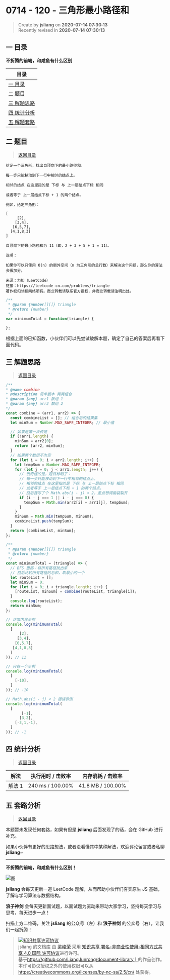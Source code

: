 0714 - 120 - 三角形最小路径和
===

> Create by **jsliang** on **2020-07-14 07:30:13**  
> Recently revised in **2020-07-14 07:30:13**  

## <a name="chapter-one" id="chapter-one"></a>一 目录

**不折腾的前端，和咸鱼有什么区别**

| 目录 |
| --- |
| [一 目录](#chapter-one) |
| <a name="catalog-chapter-two" id="catalog-chapter-two"></a>[二 题目](#chapter-two) |
| <a name="catalog-chapter-three" id="catalog-chapter-three"></a>[三 解题思路](#chapter-three) |
| <a name="catalog-chapter-four" id="catalog-chapter-four"></a>[四 统计分析](#chapter-four) |
| <a name="catalog-chapter-five" id="catalog-chapter-five"></a>[五 解题套路](#chapter-five) |

## <a name="chapter-two" id="chapter-two"></a>二 题目

> [返回目录](#chapter-one)

```
给定一个三角形，找出自顶向下的最小路径和。

每一步只能移动到下一行中相邻的结点上。

相邻的结点 在这里指的是 下标 与 上一层结点下标 相同

或者等于 上一层结点下标 + 1 的两个结点。

例如，给定三角形：

[
     [2],
    [3,4],
   [6,5,7],
  [4,1,8,3]
]

自顶向下的最小路径和为 11（即，2 + 3 + 5 + 1 = 11）。

说明：

如果你可以只使用 O(n) 的额外空间（n 为三角形的总行数）来解决这个问题，那么你的算法会很加分。

来源：力扣（LeetCode）
链接：https://leetcode-cn.com/problems/triangle
著作权归领扣网络所有。商业转载请联系官方授权，非商业转载请注明出处。
```

```js
/**
 * @param {number[][]} triangle
 * @return {number}
 */
var minimumTotal = function(triangle) {

};
```

根据上面的已知函数，小伙伴们可以先尝试破解本题，确定了自己的答案后再看下面代码。

## <a name="chapter-three" id="chapter-three"></a>三 解题思路

> [返回目录](#chapter-one)

```js
/**
* @name combine
* @description 简单版本 两两组合
* @param {any} arr1 数组 1
* @param {any} arr2 数组 2
*/
const combine = (arr1, arr2) => {
  const combineList = []; // 组合后的结果集
  let minSum = Number.MAX_SAFE_INTEGER; // 最小值

  // 如果是第一次传递
  if (!arr1.length) {
    minSum = arr2[0];
    return [arr2, minSum];
  }
  // 如果两个数组不为空
  for (let i = 0; i < arr2.length; i++) {
    let tempSum = Number.MAX_SAFE_INTEGER;
    for (let j = 0; j < arr1.length; j++) {
      // 很奇怪的是，题目标明了：
      // 每一步只能移动到下一行中相邻的结点上。
      // 相邻的结点 在这里指的是 下标 与 上一层结点下标 相同
      // 或者等于 上一层结点下标 + 1 的两个结点。
      // 然后我写了个 Math.abs(i - j) < 2，差点想得脑袋裂开
      if (i - j === 1 || i - j === 0) {
        tempSum = Math.min(arr2[i] + arr1[j], tempSum);
      }
    }
    minSum = Math.min(tempSum, minSum);
    combineList.push(tempSum);
  }
  return [combineList, minSum];
};

/**
 * @param {number[][]} triangle
 * @return {number}
 */
const minimumTotal = (triangle) => {
  // BFS 思路：将所有路径找出来
  // 然后比较所有路径的总和，取最小的一个
  let routeList = [];
  let minSum = 0;
  for (let i = 0; i < triangle.length; i++) {
    [routeList, minSum] = combine(routeList, triangle[i]);
  }
  console.log(routeList);
  return minSum;
};

// 正常内容示例
console.log(minimumTotal(
  [
      [2],
     [3,4],
    [6,5,7],
   [4,1,8,3]
  ]
)); // 11

// 只有一个示例
console.log(minimumTotal(
  [
    [-10],
  ]
)); // -10

// Math.abs(i - j) < 2 错误示例
console.log(minimumTotal(
  [
       [-1],
      [3,2],
    [-3,1,-1],
  ]
)); // -1
```

## <a name="chapter-four" id="chapter-four"></a>四 统计分析

> [返回目录](#chapter-one)

| 解法 | 执行用时 / 击败率 | 内存消耗 / 击败率 |
| --- | --- | --- |
| 解法 1 | 240 ms / 100.00%  | 41.8 MB / 100.00% |

## <a name="chapter-five" id="chapter-five"></a>五 套路分析

> [返回目录](#chapter-one)

本题暂未发现任何套路，如果有但是 **jsliang** 后面发现了的话，会在 GitHub 进行补充。

如果小伙伴有更好的思路想法，或者没看懂其中某种解法，欢迎评论留言或者私聊 **jsliang**~

---

**不折腾的前端，和咸鱼有什么区别！**

![图](https://github.com/LiangJunrong/document-library/blob/master/public-repertory/img/z-index-small.png?raw=true)

**jsliang** 会每天更新一道 LeetCode 题解，从而帮助小伙伴们夯实原生 JS 基础，了解与学习算法与数据结构。

**浪子神剑** 会每天更新面试题，以面试题为驱动来带动大家学习，坚持每天学习与思考，每天进步一点！

扫描上方二维码，关注 **jsliang** 的公众号（左）和 **浪子神剑** 的公众号（右），让我们一起折腾！

> <a rel="license" href="http://creativecommons.org/licenses/by-nc-sa/4.0/"><img alt="知识共享许可协议" style="border-width:0" src="https://i.creativecommons.org/l/by-nc-sa/4.0/88x31.png" /></a><br /><span xmlns:dct="http://purl.org/dc/terms/" property="dct:title">jsliang 的文档库</span> 由 <a xmlns:cc="http://creativecommons.org/ns#" href="https://github.com/LiangJunrong/document-library" property="cc:attributionName" rel="cc:attributionURL">梁峻荣</a> 采用 <a rel="license" href="http://creativecommons.org/licenses/by-nc-sa/4.0/">知识共享 署名-非商业性使用-相同方式共享 4.0 国际 许可协议</a>进行许可。<br />基于<a xmlns:dct="http://purl.org/dc/terms/" href="https://github.com/LiangJunrong/document-library" rel="dct:source">https://github.com/LiangJunrong/document-library</a>上的作品创作。<br />本许可协议授权之外的使用权限可以从 <a xmlns:cc="http://creativecommons.org/ns#" href="https://creativecommons.org/licenses/by-nc-sa/2.5/cn/" rel="cc:morePermissions">https://creativecommons.org/licenses/by-nc-sa/2.5/cn/</a> 处获得。